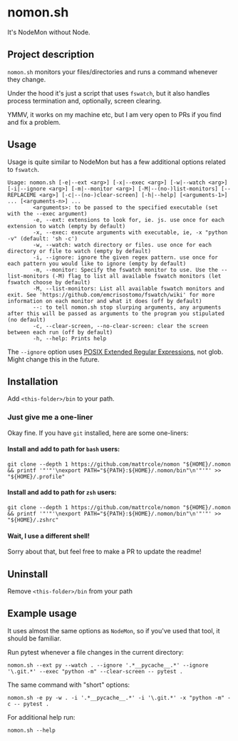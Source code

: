 # nomon.sh

It's NodeMon without Node.

## Project description

`nomon.sh` monitors your files/directories and runs a command whenever they change.

Under the hood it's just a script that uses `fswatch`, but it also handles process termination and, optionally, screen clearing.

YMMV, it works on my machine etc, but I am very open to PRs if you find and fix a problem.

## Usage

Usage is quite similar to NodeMon but has a few additional options related to `fswatch`.

```shell
Usage: nomon.sh [-e|--ext <arg>] [-x|--exec <arg>] [-w|--watch <arg>] [-i|--ignore <arg>] [-m|--monitor <arg>] [-M|--(no-)list-monitors] [--REPLACEME <arg>] [-c|--(no-)clear-screen] [-h|--help] [<arguments-1>] ... [<arguments-n>] ...
        <arguments>: to be passed to the specified executable (set with the --exec argument)
        -e, --ext: extensions to look for, ie. js. use once for each extension to watch (empty by default)
        -x, --exec: execute arguments with executable, ie, -x "python -v" (default: 'sh -c')
        -w, --watch: watch directory or files. use once for each directory or file to watch (empty by default)
        -i, --ignore: ignore the given regex pattern. use once for each pattern you would like to ignore (empty by default)
        -m, --monitor: Specify the fswatch monitor to use. Use the --list-monitors (-M) flag to list all available fswatch monitors (let fswatch choose by default)
        -M, --list-monitors: List all available fswatch monitors and exit. See 'https://github.com/emcrisostomo/fswatch/wiki' for more information on each monitor and what it does (off by default)
        --: to tell nomon.sh stop slurping arguments, any arguments after this will be passed as arguments to the program you stipulated (no default)
        -c, --clear-screen, --no-clear-screen: clear the screen between each run (off by default)
        -h, --help: Prints help
```

The `--ignore` option uses [POSIX Extended Regular Expressions](https://pubs.opengroup.org/onlinepubs/9699919799/basedefs/V1_chap09.html#tag_09_04), not glob. Might change this in the future.

## Installation


Add `<this-folder>/bin` to your path.

### Just give me a one-liner

Okay fine. If you have `git` installed, here are some one-liners:

#### Install and add to path for `bash` users:

```shell
git clone --depth 1 https://github.com/mattrcole/nomon "${HOME}/.nomon && printf '"'"'\nexport PATH="${PATH}:${HOME}/.nomon/bin"\n'"'"' >> "${HOME}/.profile"
```



#### Install and add to path for `zsh` users:

```shell
git clone --depth 1 https://github.com/mattrcole/nomon "${HOME}/.nomon && printf '"'"'\nexport PATH="${PATH}:${HOME}/.nomon/bin"\n'"'"' >> "${HOME}/.zshrc"
```

#### Wait, I use a different shell!

Sorry about that, but feel free to make a PR to update the readme!

## Uninstall


Remove `<this-folder>/bin` from your path


## Example usage

It uses almost the same options as `NodeMon`, so if you've used that tool, it should be familiar.

Run pytest whenever a file changes in the current directory:

`nomon.sh --ext py --watch . --ignore '.*__pycache__.*' --ignore '\.git.*' --exec "python -m" --clear-screen -- pytest .`

The same command with "short" options:

`nomon.sh -e py -w . -i '.*__pycache__.*' -i '\.git.*' -x "python -m" -c -- pytest .`


For additional help run:

`nomon.sh --help`
